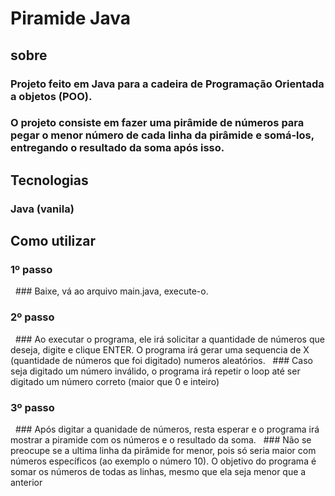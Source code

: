 # Piramide Java
## sobre
### Projeto feito em Java para a cadeira de Programação Orientada a objetos (POO).
### O projeto consiste em fazer uma pirâmide de números para pegar o menor número de cada linha da pirâmide e somá-los, entregando o resultado da soma após isso.

## Tecnologias
### Java (vanila)

## Como utilizar
### 1º passo
&nbsp; ### Baixe, vá ao arquivo main.java, execute-o.
### 2º passo
&nbsp; ### Ao executar o programa, ele irá solicitar a quantidade de números que deseja, digite e clique ENTER. O programa irá gerar uma sequencia de X (quantidade de números que foi digitado) numeros aleatórios.
&nbsp; ### Caso seja digitado um número inválido, o programa irá repetir o loop até ser digitado um número correto (maior que 0 e inteiro)
### 3º passo
&nbsp; ### Após digitar a quanidade de números, resta esperar e o programa irá mostrar a piramide com os números e o resultado da soma.
&nbsp; ### Não se preocupe se a ultima linha da pirâmide for menor, pois só seria maior com números específicos (ao exemplo o número 10). O objetivo do programa é somar os números de todas as linhas, mesmo que ela seja menor que a anterior
